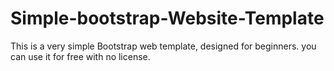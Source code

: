 # Simple-bootstrap-Website-Template
This is a very simple Bootstrap web template, designed for beginners. you can use it for free with no license.
